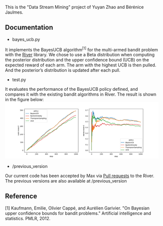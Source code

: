 This is the "Data Stream Mining" project of Yuyan Zhao and Bérénice Jaulmes.

## Documentation
- bayes_ucb.py

It implements the BayesUCB algorithm<sup>[1]</sup> for the multi-armed bandit problem with the [River](https://github.com/online-ml/river/tree/main) library. 
We chose to use a Beta distribution when computing the posterior distribution and the upper confidence bound (UCB) on the expected reward of each arm. The arm with the highest UCB is then pulled. And the posterior’s distribution is updated after each pull.

- test.py

It evaluates the performance of the BayesUCB policy defined, and compares it with the existing bandit algorithms in River. The result is shown in the figure below:
![alt text](https://github.com/ormarv/Project/blob/eda48be1f579ff57e20a9d4ed57701749f192000/result.png)



- /previous_version

Our current code has been accepted by Max via [Pull requests](https://github.com/online-ml/river/pull/1237) to the River. The previous versions are also available at /previous_version





## Reference
[1] Kaufmann, Emilie, Olivier Cappé, and Aurélien Garivier. "On Bayesian upper confidence bounds for bandit problems." Artificial intelligence and statistics. PMLR, 2012.

